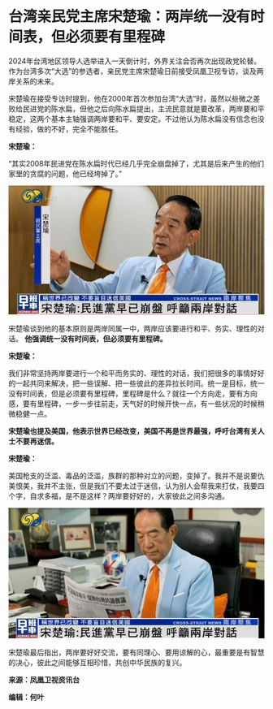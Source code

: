 # 台湾亲民党主席宋楚瑜：两岸统一没有时间表，但必须要有里程碑

2024年台湾地区领导人选举进入一天倒计时，外界关注会否再次出现政党轮替。作为台湾多次“大选”的参选者，亲民党主席宋楚瑜日前接受凤凰卫视专访，谈及两岸关系的未来。

宋楚瑜在接受专访时提到，他在2000年首次参加台湾“大选”时，虽然以些微之差败给民进党的陈水扁，但他之后向陈水扁提出，主流民意就是要改革，两岸要和平稳定，这两个基本主轴强调两岸要和平、要安定。不过他认为陈水扁没有信念也没有经验，做的不好，完全不能胜任。

**宋楚瑜：**

“其实2008年民进党在陈水扁时代已经几乎完全崩盘掉了，尤其是后来产生的他们家里的贪腐的问题，他已经垮掉了。”

![8f5a0e678324c2cf71024b70c498561f.jpg](https://raw.githubusercontent.com/qqhsx/qqnews_image/main/2024/01/12/台湾亲民党主席宋楚瑜：两岸统一没有时间表，但必须要有里程碑/8f5a0e678324c2cf71024b70c498561f.jpg)

宋楚瑜谈到他的基本原则是两岸同属一中，两岸应该要进行和平、务实、理性的对话。 **他强调统一没有时间表，但必须要有里程碑。**

**宋楚瑜：**

我们非常坚持两岸要进行一个和平而务实的、理性的对话，我们把很多的事情好好的一起共同来解决，把一些误解、把一些彼此的差异拉长时间。统一是目标，统一没有时间表，但是必须要有里程碑，里程碑是什么？就往一个方向走，要有方向感，要有里程碑，一步一步往前走，天气好的时候开快一点，有一些状况的时候稍微稳健一点。

**宋楚瑜也提及美国，他表示世界已经改变，美国不再是世界最强，呼吁台湾有关人士不要再迷信。**

**宋楚瑜：**

美国枪支的泛滥、毒品的泛滥，族群的那种对立的问题，变掉了。我并不是说要仇美恨美，我并不主张，但是我们不要太过于迷信，认为别人会帮我来打仗，我要四个字，自求多福，是不是这样？两岸要好好的，大家彼此之间多沟通。

![0f7d54b7ec3f941ea59883f1e3bc65fc.jpg](https://raw.githubusercontent.com/qqhsx/qqnews_image/main/2024/01/12/台湾亲民党主席宋楚瑜：两岸统一没有时间表，但必须要有里程碑/0f7d54b7ec3f941ea59883f1e3bc65fc.jpg)

宋楚瑜最后指出，两岸要好好交流，要有同理心、要用谅解的心，最重要是有智慧的决心，彼此之间能够互相珍惜，共创中华民族的复兴。

**来源：凤凰卫视资讯台**

**编辑：何叶**

